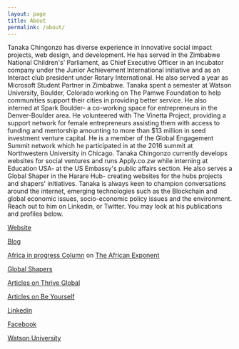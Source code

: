 ```yaml
---
layout: page
title: About
permalink: /about/
---
```



Tanaka Chingonzo has diverse experience in innovative social impact projects, web design, and development. He has served in the Zimbabwe National Children's’ Parliament, as Chief Executive Officer in an incubator company under the Junior Achievement International initiative and as an Interact club president under Rotary International. He also served a year as Microsoft Student Partner in Zimbabwe. Tanaka spent a semester at Watson University, Boulder, Colorado working on The Pamwe Foundation to help communities support their cities in providing better service. He also interned at Spark Boulder- a co-working space for entrepreneurs in the Denver-Boulder area. He volunteered with The Vinetta Project, providing a support network for female entrepreneurs assisting them with access to funding and mentorship amounting to more than $13 million in seed investment venture capital. He is a member of the Global Engagement Summit network which he participated in at the 2016 summit at Northwestern University in Chicago. Tanaka Chingonzo currently develops websites for social ventures and runs Apply.co.zw while interning at Education USA- at the US Embassy's public affairs section. He also serves a Global Shaper in the Harare Hub- creating websites for the hubs projects and shapers' initiatives. Tanaka is always keen to champion conversations around the internet, emerging technologies such as the Blockchain and global economic issues, socio-economic policy issues and the environment. Reach out to him on Linkedin, or Twitter. You may look at his publications and profiles below.

[Website](http://tanaka.co.zw/)

[Blog](http://tanaka.co.zw/blog/)

[Africa in progress Column](https://www.africanexponent.com/profile/tanakachingonzo) on [The African Exponent](https://www.africanexponent.com/)

[Global Shapers](https://www.globalshapers.org/shapers/tanaka-chingonzo)

[Articles on Thrive Global](https://journal.thriveglobal.com/@tanakachingonzo)

[Articles on Be Yourself](https://byrslf.co/@tanakachingonzo)

[Linkedin](https://www.linkedin.com/in/tanakachingonzo/?ppe=1)

[Facebook](https://www.facebook.com/tanaka.ching)


[Watson University](http://www.watsonuniversity.org/portfolio/tanaka-chingonzo/)




[jekyll-organization]: https://github.com/jekyll
